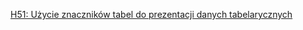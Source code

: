 [H51: Użycie znaczników tabel do prezentacji danych tabelarycznych](https://www.w3.org/WAI/WCAG22/Techniques/html/H51)